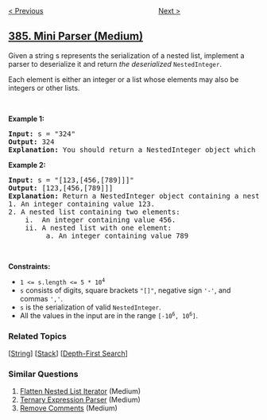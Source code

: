 <!--|This file generated by command(leetcode description); DO NOT EDIT.    |-->
<!--+----------------------------------------------------------------------+-->
<!--|@author    openset <openset.wang@gmail.com>                           |-->
<!--|@link      https://github.com/openset                                 |-->
<!--|@home      https://github.com/openset/leetcode                        |-->
<!--+----------------------------------------------------------------------+-->

[< Previous](../shuffle-an-array "Shuffle an Array")
　　　　　　　　　　　　　　　　
[Next >](../lexicographical-numbers "Lexicographical Numbers")

## [385. Mini Parser (Medium)](https://leetcode.com/problems/mini-parser "迷你语法分析器")

<p>Given a string s represents the serialization of a nested list, implement a parser to deserialize it and return <em>the deserialized</em> <code>NestedInteger</code>.</p>

<p>Each element is either an integer or a list whose elements may also be integers or other lists.</p>

<p>&nbsp;</p>
<p><strong>Example 1:</strong></p>

<pre>
<strong>Input:</strong> s = &quot;324&quot;
<strong>Output:</strong> 324
<strong>Explanation:</strong> You should return a NestedInteger object which contains a single integer 324.
</pre>

<p><strong>Example 2:</strong></p>

<pre>
<strong>Input:</strong> s = &quot;[123,[456,[789]]]&quot;
<strong>Output:</strong> [123,[456,[789]]]
<strong>Explanation:</strong> Return a NestedInteger object containing a nested list with 2 elements:
1. An integer containing value 123.
2. A nested list containing two elements:
    i.  An integer containing value 456.
    ii. A nested list with one element:
         a. An integer containing value 789
</pre>

<p>&nbsp;</p>
<p><strong>Constraints:</strong></p>

<ul>
	<li><code>1 &lt;= s.length &lt;= 5 * 10<sup>4</sup></code></li>
	<li><code>s</code> consists of digits, square brackets <code>&quot;[]&quot;</code>, negative sign <code>&#39;-&#39;</code>, and commas <code>&#39;,&#39;</code>.</li>
	<li><code>s</code> is the serialization of valid <code>NestedInteger</code>.</li>
	<li>All the values in the input are in the range <code>[-10<sup>6</sup>, 10<sup>6</sup>]</code>.</li>
</ul>

### Related Topics
  [[String](../../tag/string/README.md)]
  [[Stack](../../tag/stack/README.md)]
  [[Depth-First Search](../../tag/depth-first-search/README.md)]

### Similar Questions
  1. [Flatten Nested List Iterator](../flatten-nested-list-iterator) (Medium)
  1. [Ternary Expression Parser](../ternary-expression-parser) (Medium)
  1. [Remove Comments](../remove-comments) (Medium)
